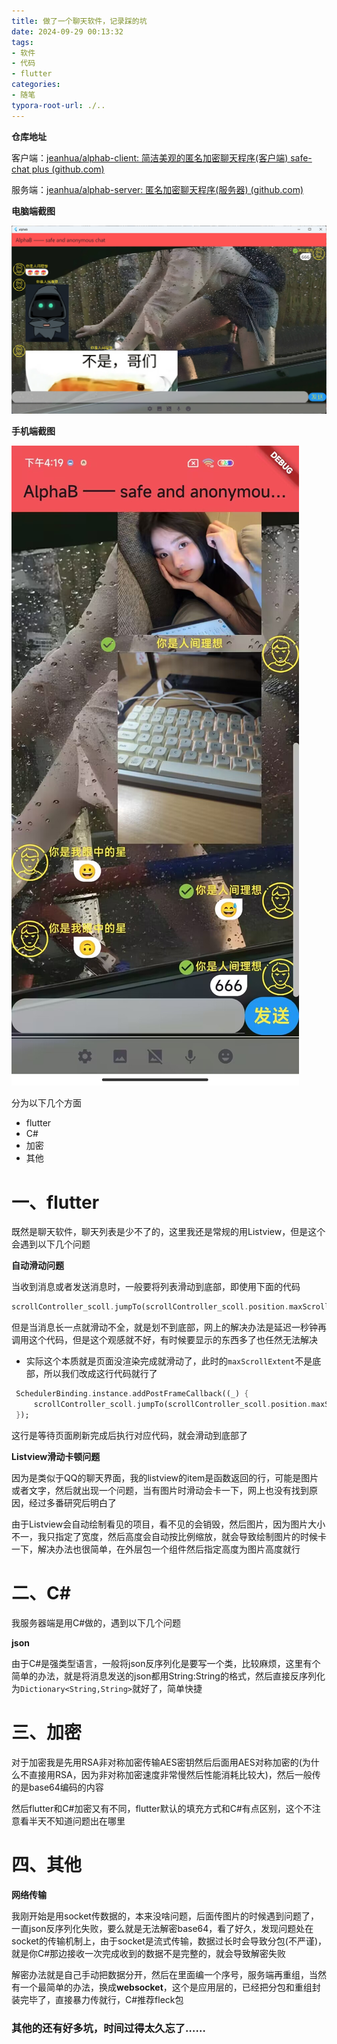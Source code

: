 ```yaml
---
title: 做了一个聊天软件，记录踩的坑
date: 2024-09-29 00:13:32
tags:
- 软件
- 代码
- flutter
categories:
- 随笔
typora-root-url: ./..
---
```


**仓库地址**

客户端：[jeanhua/alphab-client: 简洁美观的匿名加密聊天程序(客户端) safe-chat plus (github.com)](https://github.com/jeanhua/alphab-client)

服务端：[jeanhua/alphab-server: 匿名加密聊天程序(服务器) (github.com)](https://github.com/jeanhua/alphab-server)

**电脑端截图**

![电脑端](image/alphab/1.png)

**手机端截图**

![手机端](image/alphab/2.jpg)

分为以下几个方面

- flutter
- C#
- 加密
- 其他

# 一、flutter

既然是聊天软件，聊天列表是少不了的，这里我还是常规的用Listview，但是这个会遇到以下几个问题

**自动滑动问题**

当收到消息或者发送消息时，一般要将列表滑动到底部，即使用下面的代码

```dart
scrollController_scoll.jumpTo(scrollController_scoll.position.maxScrollExtent);
```

但是当消息长一点就滑动不全，就是划不到底部，网上的解决办法是延迟一秒钟再调用这个代码，但是这个观感就不好，有时候要显示的东西多了也任然无法解决

- 实际这个本质就是页面没渲染完成就滑动了，此时的```maxScrollExtent```不是底部，所以我们改成这行代码就行了

 ```dart
  SchedulerBinding.instance.addPostFrameCallback((_) {
      scrollController_scoll.jumpTo(scrollController_scoll.position.maxScrollExtent);
  });
 ```

这行是等待页面刷新完成后执行对应代码，就会滑动到底部了

**Listview滑动卡顿问题**

因为是类似于QQ的聊天界面，我的listview的item是函数返回的行，可能是图片或者文字，然后就出现一个问题，当有图片时滑动会卡一下，网上也没有找到原因，经过多番研究后明白了

由于Listview会自动绘制看见的项目，看不见的会销毁，然后图片，因为图片大小不一，我只指定了宽度，然后高度会自动按比例缩放，就会导致绘制图片的时候卡一下，解决办法也很简单，在外层包一个组件然后指定高度为图片高度就行

# 二、C#

我服务器端是用C#做的，遇到以下几个问题

**json**

由于C#是强类型语言，一般将json反序列化是要写一个类，比较麻烦，这里有个简单的办法，就是将消息发送的json都用String:String的格式，然后直接反序列化为`Dictionary<String,String>`就好了，简单快捷

# 三、加密

对于加密我是先用RSA非对称加密传输AES密钥然后后面用AES对称加密的(为什么不直接用RSA，因为非对称加密速度非常慢然后性能消耗比较大)，然后一般传的是base64编码的内容

然后flutter和C#加密又有不同，flutter默认的填充方式和C#有点区别，这个不注意看半天不知道问题出在哪里

# 四、其他

**网络传输**

我刚开始是用socket传数据的，本来没啥问题，后面传图片的时候遇到问题了，一直json反序列化失败，要么就是无法解密base64，看了好久，发现问题处在socket的传输机制上，由于socket是流式传输，数据过长时会导致分包(不严谨)，就是你C#那边接收一次完成收到的数据不是完整的，就会导致解密失败

解密办法就是自己手动把数据分开，然后在里面编一个序号，服务端再重组，当然有一个最简单的办法，换成**websocket**，这个是应用层的，已经把分包和重组封装完毕了，直接暴力传就行，C#推荐fleck包

### 其他的还有好多坑，时间过得太久忘了……
